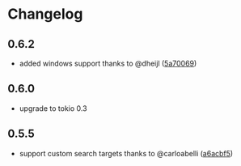 # Changelog

## 0.6.2
- added windows support thanks to @dheijl ([5a70069](https://github.com/jakobhellermann/ssdp-client/commit/5a700693e9cef4f1fe8c069311209fddf59b0596)) 
 
## 0.6.0
- upgrade to tokio 0.3

## 0.5.5
- support custom search targets thanks to @carloabelli ([a6acbf5](https://github.com/jakobhellermann/ssdp-client/commit/a6acbf5d14c4d7b1aed079fd35a09caf29d604dd))
